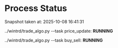 # Process Status

Snapshot taken at: 2025-10-08 16:41:31

../wintrd/trade_algo.py --task price_update: **RUNNING**

../wintrd/trade_algo.py --task buy_sell: **RUNNING**

